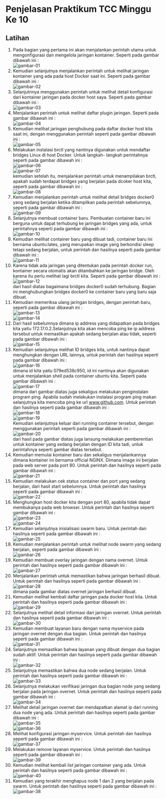 # Penjelasan Praktikum TCC Minggu Ke 10

## Latihan

1. Pada bagian yang pertama ini akan menjalankan perintah utama untuk mengonfigurasi dan mengelola jaringan kontainer. Seperti pada gambar dibawah ini :<br/>
![gambar-01](/minggu-10/gambar-01.jpg)<br/>
2. Kemudian selanjutnya menjalankan perintah untuk melihat jaringan kontainer yang ada pada host Docker saat ini. Seperti pada gambar dibawah ini :<br/>
![gambar-02](/minggu-10/gambar-02.jpg)<br/>
3. Selanjutnnya menggunakan perintah untuk melihat detail konfigurasi dari kontainer jaringan pada docker host saya. Seperti pada gambar dibawah ini :<br/>
![gambar-03](/minggu-10/gambar-03.jpg)<br/>
4. Menjalankan perintah untuk melihat daftar plugin jaringan. Seperti pada gambar dibawah ini :<br/>
![gambar-04](/minggu-10/gambar-04.jpg)<br/>
5. Kemudian melihat jaringan penghubung pada daftar docker host kita saat ini, dengan menggunakan perintah seperti pada gambar dibawah ini :<br/>
![gambar-05](/minggu-10/gambar-05.jpg)<br/>
6. Melakukan instalasi brctl yang nantinya digunakan untuk mendaftar bridges Linux di host Docker. Untuk langkah- langkah perintahnya seperti pada gambar dibawah ini :<br/>
![gambar-06](/minggu-10/gambar-06.jpg)<br/>
![gambar-07](/minggu-10/gambar-07.jpg)<br/>
kemudian setelah itu, menjalankan perintah untuk menampilakan brctl, apakah sudah terdapat bridges yang berjalan pada dcoker host kita, seperti pada gambar dibawah ini :<br/>
![gambar-08](/minggu-10/gambar-08.jpg)<br/>
7. Kemudian menjalankan perintah untuk melihat detail bridges docker0 yang sedang berjalan ketika ditampilkan pada perintah sebelumnya, seperti pada gambar dibawah ini :<br>
![gambar-09](/minggu-10/gambar-09.jpg)<br/>
8. Selanjutnya membuat container baru. Pembuatan container baru ini berguna untuk dapat terhubung ke jaringan bridges yang ada, untuk perintahnya seperti pada gambar dibawah ini :<br/>
![gambar-10](/minggu-10/gambar-10.jpg)<br/>
9. Kemudian melihat container baru yang dibuat tadi, container baru ini bernama ubuntu:lates, yang merupakan image yang berkondisi sleep tetapi sedang berjalan, untuk perintah dan hasilnya seperti pada gambar dibawah ini :<br/>
![gambar-11](/minggu-10/gambar-11.jpg)<br/>
10. Karena tidak ada jaringan yang ditentukan pada perintah docker run, kontainer secara otomatis akan ditambahkan ke jaringan bridge. Oleh karena itu perlu melihat lagi brctl kita. Seperti pada gambar dibawah ini :<br/>
![gambar-12](/minggu-10/gambar-12.jpg)<br/>
dari hasil diatas bagaimana bridges docker0 sudah terhubung. Bagian ini menghubungkan bridges docker0 ke container baru yang baru saja dibuat.
11. Kemudian memeriksa ulang jaringan bridges, dengan perintah baru, seperti pada gambar dibawah ini :<br/>
![gambar-13](/minggu-10/gambar-13.jpg)<br/>
![gambar-14](/minggu-10/gambar-14.jpg)<br/>
12. Dari hasil sebelumnya dimana ip address yang didapatkan pada bridges kita yaitu 172.17.0.2.Selanjutnya kita akan mencoba ping ke ip address tersebut untuk memastikan apakah sedang berjalan atau tidak, seperti pada gambar dibawah ini :<br/>
![gambar-15](/minggu-10/gambar-15.jpg)<br/>
13. Kemudian selanjutnya melihat ID bridges kita, untuk nantinya dapat menghungkan dengan URL lainnya, untuk perintah dan hasilnya seperti pada gambar dibawah ini :<br/>
![gambar-16](/minggu-10/gambar-16.jpg)<br/>
dimana id kita yaitu 079ed538c950, id ini nantinya akan digunakan untuk menjalankan shell pada container ubuntu kita. Seperti pada gambar dibawah ini :<br/>
![gambar-17](/minggu-10/gambar-17.jpg)<br/>
dimana dari gambar diatas juga sekaligus melakukan penginstalan program ping. Apabila sudah melakukan instalasi program ping makan selanjutnya kita mencoba ping ke url www.github.com. Untuk perintah dan hasilnya seperti pada gambar dibawah ini :<br/>
![gambar-18](/minggu-10/gambar-18.jpg)<br/>
![gambar-19](/minggu-10/gambar-19.jpg)<br/>
Kemudian selanjutnya keluar dari running container tersebut, dengan menggunakan perintah seperti pada gambar dibawah ini :<br/>
![gambar-20](/minggu-10/gambar-20.jpg)<br/>
dari hasil pada gambar diatas juga lansung melakukan pemberentian untuk kontainer yang sedang berjalan dengan ID kita tadi, untuk perintahnya seperti gambar diatas tersebut.<br/>
14. Kemudian memulai kontainer baru dan sekaligus menjalankannya dimana kontainer ini bernama official NGINX. Dimana image ini berjalan pada web server pada port 80. Untuk perintah dan hasilnya seperti pada gambar dibawah ini :<br/>
![gambar-21](/minggu-10/gambar-21.jpg)<br/>
15. Kemudian melakukan cek status container dan port yang sedang berjalan, dari hasil start sebelumnya. Untuk perintah dan hasilnya seperti pada gambar dibawah ini :<br/>
![gambar-22](/minggu-10/gambar-22.jpg)<br/>
16. Menghungkan host docker kita dengan port 80, apabila tidak dapat membukanya pada web browser. Untuk perintah dan hasilnya seperti gambar dibawah ini :<br/>
![gambar-23](/minggu-10/gambar-23.jpg)<br/>
![gambar-24](/minggu-10/gambar-24.jpg)<br/>
17. Kemudian selanjutnya inisialisasi swarm baru. Untuk perintah dan hasilnya seperti pada gambar dibawah ini :<br/>
![gambar-25](/minggu-10/gambar-25.jpg)<br/>
18. Kemudian menjalankan perintah untuk melihat node swarm yang sedang berjalan, seperti pada gambar dibawah ini :<br/>
![gambar-26](/minggu-10/gambar-26.jpg)<br/>
19. Kemudian membuat overlay jaringan dengan nama overnet. Untuk perintah dan hasilnya seperti pada gambar dibawah ini :<br/>
![gambar-27](/minggu-10/gambar-27.jpg)<br/>
20. Menjalankan perintah untuk memastikan bahwa jaringan berhasil dibuat. Untuk perintah dan hasilnya seperti pada gambar dibawah ini :<br/>
![gambar-28](/minggu-10/gambar-28.jpg)<br/>
dimana pada gambar diatas overnet jaringan berhasil dibuat.
21. Kemudian melihat kembali daftar jaringan pada docker host kita. Untuk perintah dan hasilnya seperti pada gambar dibawah ini :<br/>
![gambar-29](/minggu-10/gambar-29.jpg)<br/>
22. Selanjutnya melihat detail informasi dari jaringan overnet. Untuk perintah dan hasilnya seperti pada gambar dibawah ini :<br/>
![gambar-30](/minggu-10/gambar-30.jpg)<br/>
23. Kemudian membuat layanan baru dengan nama myservice pada jaringan overnet dengan dua bagian. Untuk perintah dan hasilnya seperti pada gambar dibawah ini :<br/>
![gambar-31](/minggu-10/gambar-31.jpg)<br/>
24. Selanjutnya memastikan bahwa layanan yang dibuat dengan dua bagian sudah aktif. Untuk perintah dan hasilnya seperti pada gambar dibawah ini :<br/>
![gambar-32](/minggu-10/gambar-32.jpg)<br/>
25. Selanjutnya memastikan bahwa dua node sedang berjalan. Untuk perintah dan hasilnya seperti pada gambar dibawah ini :<br/>
![gambar-33](/minggu-10/gambar-33.jpg)<br/>
26. Selanjutnya melakukan verifikasi jaringan dua bagian node yang sedang berjalan pada jaringan overnet. Untuk perintah dan hasilnya seperti pada gambar dibawah ini :<br/>
![gambar-34](/minggu-10/gambar-34.jpg)<br/>
27. Melihat detail jaringan overnet dan mendapatkan alamat ip dari running dua node yang ada. Untuk perintah dan hasilnya seperti pada gambar dibawah ini :<br/>
![gambar-35](/minggu-10/gambar-35.jpg)<br/>
![gambar-36](/minggu-10/gambar-36.jpg)<br/>
28. Melihat konfigurasi jaringan myservice. Untuk perintah dan hasilnya seperti pada gambar dibawah ini :<br/>
![gambar-37](/minggu-10/gambar-37.jpg)<br/>
29. Melakukan remove layanan myservice. Untuk perintah dan hasilnya seperti pada gambar dibawah ini :<br/>
![gambar-39](/minggu-10/gambar-39.jpg)<br/>
30. Kemudian melihat kembali list jaringan container yang ada. Untuk perintah dan hasilnya seperti pada gambar dibawah ini :<br/>
![gambar-40](/minggu-10/gambar-40.jpg)<br/>
31. Kemudian yang terakhir menghapus node 1 dan 2 yang berjalan pada swarm. Untuk perintah dan hasilnya seperti pada gambar dibawah ini :<br/>
![gambar-38](/minggu-10/gambar-38.jpg)<br/>




